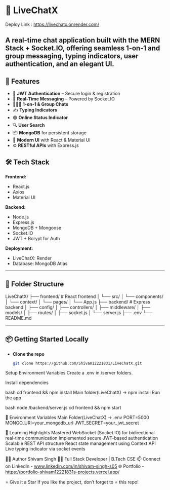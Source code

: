 # 💬 LiveChatX

Deploy Link : https://livechatx.onrender.com/

A **real-time chat application** built with the **MERN Stack + Socket.IO**, offering seamless 1-on-1 and group messaging, typing indicators, user authentication, and an elegant UI.
---

## 🚀 Features

- 🔐 **JWT Authentication** – Secure login & registration
- 💬 **Real-Time Messaging** – Powered by Socket.IO
- 🧑‍🤝‍🧑 **1-on-1 & Group Chats**
- ✍️ **Typing Indicators**
- 🟢 **Online Status Indicator**
- 🔍 **User Search**
- 📦 **MongoDB** for persistent storage
- 🎨 **Modern UI** with React & Material UI
- ⚙️ **RESTful APIs** with Express.js

## 🛠️ Tech Stack

**Frontend:**  
- React.js  
- Axios  
- Material UI  

**Backend:**  
- Node.js  
- Express.js  
- MongoDB + Mongoose  
- Socket.IO  
- JWT + Bcrypt for Auth  

**Deployment:**  
- LiveChatX: Render
- Database: MongoDB Atlas  

---

## 🧩 Folder Structure

LiveChatX/
├── frontend/ # React frontend
│ └── src/
│ └── components/
│ └── context/
│ └── pages/
│ └── App.js
├── backend/ # Express backend
│ ├── config/
│ ├── controllers/
│ ├── middleware/
│ ├── models/
│ ├── routes/
│ ├── socket.js
│ └── server.js
├── .env
└── README.md

---

## 📦 Getting Started Locally

- **Clone the repo**
   ```bash
   git clone https://github.com/Shivam12221831/LiveChatX.git
Setup Environment Variables
Create a .env in /server folders.

Install dependencies

bash
cd frontend && npm install
Main folder(LiveChatX) -> npm install
Run the app

bash
node /backend/server.js
cd frontend && npm start

🔐 Environment Variables
Main Folder(LiveChatX) -> .env
PORT=5000
MONGO_URI=your_mongodb_url
JWT_SECRET=your_jwt_secret

🧠 Learning Highlights
Mastered WebSocket (Socket.IO) for bidirectional real-time communication
Implemented secure JWT-based authentication
Scalable REST API structure
React state management using Context API
Live typing indicator via socket events

🙋‍♂️ Author
Shivam Singh
🧑‍💻 Full Stack Developer | B.Tech CSE
📫 Connect on LinkedIn - www.linkedin.com/in/shivam-singh-s05
🌐 Portfolio - https://portfolio-shivam12221831s-projects.vercel.app/

⭐️ Give it a Star
If you like the project, don’t forget to ⭐️ this repo!
